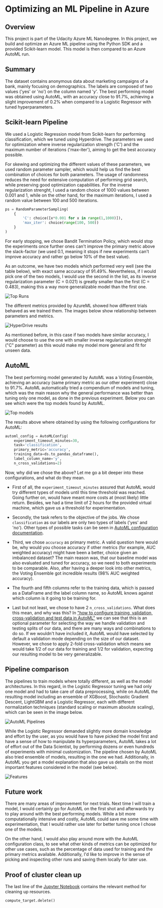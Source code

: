 # Optimizing an ML Pipeline in Azure

## Overview
This project is part of the Udacity Azure ML Nanodegree.
In this project, we build and optimize an Azure ML pipeline using the Python SDK and a provided Scikit-learn model.
This model is then compared to an Azure AutoML run.

## Summary
The dataset contains anonymous data about marketing campaigns of a bank, mainly focusing on demographics. 
The labels are composed of two values ('yes' or 'no') on the column named 'y'. 
The best performing model was obtained using AutoML, with an accuracy close to 91.7%, achieving a slight improvement of 0.2%
when compared to a Logistic Regressor with tuned hyperparameters.

## Scikit-learn Pipeline
We used a Logistic Regression model from Scikit-learn for performing classification, which we tuned using Hyperdrive.
The parameters we used for optimization where inverse regularization strength ('C') and
the maximum number of iterations ('max-iter'), aiming to get the best accuracy possible. 

For skewing and optimizing the different values of these parameters, we used random parameter sampler, which would help us find the
best combination of choices for both parameters. The usage of randomness reduces the need for extensive computation 
of performing grid search, while preserving good optimization capabilities. For the inverse regularization strenght, I used
a random choice of 1000 values between 0.001 and 1, while on the other hand, for the maximum iterations, I used a random value between
100 and 500 iterations.

```python
ps = RandomParameterSampling(
    {
        'C': choice([x*0.001 for x in range(1,1000)]),
        'max_iter': choice(range(100, 500))
    }
)
```
For early stopping, we chose Bandit Termination Policy, which would stop the experiments once further ones can't improve the
primary metric above the slack-factor (we used 0.1, meaning it stops if new experiments can't improve accuracy and rather go below 10% of the best value).

As an outcome, we have two models which performed very well (see the table below), with exact same accuracy of 91.49%. Nevertheless, if I would pick
one of the two models, I would use the second in the list, as its inverse regularization parameter (C = 0.021) is greatly smaller than the first (C = 0.483), making this
a way more generalizable model than the first one.

![Top Runs](assets/top_runs.jpg)

The different metrics provided by AzureML showed how different trials behaved as we trained them. The images below show relationship between parameters and metrics.

![HyperDrive results](assets/hyperdrive_results.jpg)

As mentioned before, in this case if two models have similar accuracy, I would choose to use the one with smaller inverse regularization strenght ("C" parameter) as this would make my model more general and fit for unseen data.

## AutoML
The best performing model generated by AutoML was a Voting Ensemble, achieving an accuracy (same primary metric as our other experiment) close to 91.7%. AutoML automatically tried a compendium
of models and tuning, which was the main reason why the general performance was better than tuning only one model, as done in the
previous experiment. Below you can see which were the top models found by AutoML.

![Top models](assets/top_models.jpg)

The results above where obtained by using the following configurations for AutoML:
```python
automl_config = AutoMLConfig(
    experiment_timeout_minutes=30,
    task='classification',
    primary_metric='accuracy',
    training_data=ds.to_pandas_dataframe(),
    label_column_name='y',
    n_cross_validations=2)
```
Now, why did we chose the above? Let me go a bit deeper into these configurations, and what do they mean.

- First of all, the `experiment_timeout_minutes` assured that AutoML would try different types of models until this time threshold was reached.
Going further on, would have meant more costs at (most likely) little return. Besides, we had a time limit of 2 hours for the provided virtual machine, which gave us a threshold for experimentation.

- Secondly, the task refers to the objective of the jobs. We chose `classification` as our labels are only two types of labels ('yes' and 'no'). Other types of possible 
tasks can be seen in [AutoML configuration documentation](https://docs.microsoft.com/en-us/azure/machine-learning/how-to-configure-auto-train).

- Third, we chose `accuracy` as primary metric. A valid question here would be, why would you choose accuracy if other metrics (for example, AUC weighted accuracy) might have been a better, choice given an imbalanced dataset? The main reason was, that our baseline model was also evaluated and tuned for accuracy, so we need to both experiments
to be comparable. Also, after having a deeper look into other metrics, the Voting Ensemble got incredible results (98% AUC weighted accuracy).

- The fourth and fifth columns refer to the training data, which is passed as a DataFrame and the label column name, so AutoML knows against which column is it going
to be training for.

- Last but not least, we chose to have 2 `n_cross_validations`. What does this mean, and why was this? In ["how to configure training, validation, cross-validation and test data in AutoML"](https://docs.microsoft.com/en-us/azure/machine-learning/how-to-configure-cross-validation-data-splits) we can see that this is an optional parameter for selecting the way we handle validation and testing splits of our data, and there are many ways and combinations to do so. If we wouldn't have included it, AutoML would have selected by default a validation mode depending on the size of our dataset. However, we chose to apply 2-fold cross-validation which means we would take 1/2 of our data for training and 1/2 for validation, expecting our resulting model to be very generalizable.

## Pipeline comparison
The pipelines to train models where totally different, as well as the model architectures. In this regard, in the Logistic Regressor tuning we had only one model and
had to take care of data preprocessing, while on AutoML the resulting model including an ensemble of XGBoost, Stochastic Gradient Descent, LightGBM and a Logistic Regressor,
each with different normalization techniques (standard scaling or maximum absolute scaling), which can be seen in the image below.

![AutoML Pipelines](assets/ensemble_details.jpg)

While the Logistic Regressor demanded slightly more domain knowledge and effort by the user, 
as you would have to have picked the model first and have a sense of how to manipulate its hyperparameters,
AutoML takes a lot of effort out of the Data Scientist, by performing dozens or even hundreds of experiments with minimal customization.
The pipeline chosen by AutoML also tried ensemble of models, resulting in the one we had. Additionally, in AutoML you get
a model explanation that also gave us details on the most important features considered in the model (see below).

![Features](assets/top_features.jpg)

## Future work
There are many areas of improvement for next trials. Next time I will train a model, I would certainly go for AutoML on the first shot and 
afterwards try to play around with the best performing models. While a bit more computationally intensive and costly, 
AutoML could save me some time with experimentation, that I would rather use later for better tuning once I chose one of the models.

On the other hand, I would also play around more with the AutoML configuration class, to see what other kinds of metrics can be optimized
for other use cases, such as the percentage of data used for training and the primary metrics available. Additionally, I'd like to 
improve in the sense of picking and inspecting other runs and saving them locally for later use.

## Proof of cluster clean up
The last line of the [Jupyter Notebook](udacity-project.ipynb) contains the relevant method for cleaning up resources.
```python
compute_target.delete()
```

